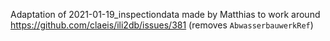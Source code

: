Adaptation of 2021-01-19_inspectiondata made by Matthias to work around https://github.com/claeis/ili2db/issues/381 (removes `AbwasserbauwerkRef`)
